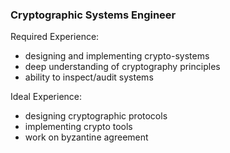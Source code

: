 ### Cryptographic Systems Engineer

Required Experience:
- designing and implementing crypto-systems
- deep understanding of cryptography principles
- ability to inspect/audit systems

Ideal Experience:
- designing cryptographic protocols
- implementing crypto tools
- work on byzantine agreement
